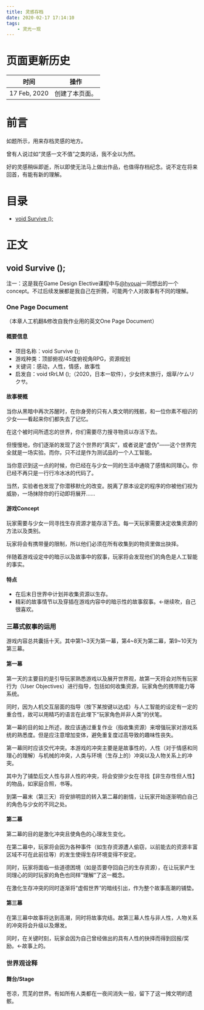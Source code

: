 ```yaml
---
title: 灵感存档
date: 2020-02-17 17:14:10
tags:
    - 灵光一现
---
```


# 页面更新历史

时间 | 操作
--- | ---
17 Feb, 2020 | 创建了本页面。

# 前言

如题所示，用来存档灵感的地方。

曾有人说过如“灵感一文不值”之类的话，我不全以为然。

好的灵感稍纵即逝，所以即使无法马上做出作品，也值得存档纪念。说不定在将来回首，有能有新的理解。
<!-- more -->
# 目录
* [void Survive ();](#1)

# 正文

<h2 id="1">void Survive ();</h2>

注一：这是我在Game Design Elective课程中与[@hyouai](https://www.weibo.com/407748192?refer_flag=1005055013)一同想出的一个concept。不过后续发展都是我自己在折腾，可能两个人对故事有不同的理解。

### One Page Document

（本章人工机翻&修改自我作业用的英文One Page Document）

#### 概要信息

* 项目名称：void Survive ();
* 游戏种类：顶部俯视/45度俯视角RPG，资源规划
* 关键词：感动，人性，情感，故事性
* 启发自：void tRrLM ();（2020，日本一软件），少女终末旅行，烟草/ケムリクサ。

#### 故事梗概

当你从黑暗中再次苏醒时，在你身旁的只有人类文明的残骸，和一位你素不相识的少女——看起来你们都失去了记忆。

在这个被时间所遗忘的世界，你们需要尽力搜寻物资以存活下去。

但慢慢地，你们逐渐的发现了这个世界的“真实”，或者说是“虚伪”——这个世界完全就是一场实验。而你，只不过是作为测试品的一个人工智能。

当你意识到这一点的时候，你已经在与少女一同的生活中通晓了感情和同理心。你已经不再只是一行行冷冰冰的代码了。

当然，实验者也发现了你潜移默化的改变。脱离了原本设定的程序的你被他们视为威胁，一场抹除你的行动即将展开……

#### 游戏Concept

玩家需要与少女一同寻找生存资源才能存活下去。每一天玩家需要决定收集资源的方法以及类别。

玩家将会有携带量的限制，所以他们必须在所有收集到的物资里做出抉择。

伴随着游戏设定中的暗示以及故事中的叙事，玩家将会发现他们的角色是人工智能的事实。

#### 特点

* 在后末日世界中计划并收集资源以生存。
* 精彩的故事情节以及穿插在游戏内容中的暗示性的故事叙事。←继续吹，自己很喜欢。

### 三幕式叙事的运用

游戏内容总共囊括十天。其中第1\~3天为第一幕，第4\~8天为第二幕，第9\~10天为第三幕。

#### 第一幕

第一天的主要目的是引导玩家熟悉游戏以及展开世界观，故第一天将会对所有玩家行为（User Objectives）进行指导，包括如何收集资源，玩家角色的携带能力等系统。

同时，因为人机交互层面的指导（按下某按键以达成）与人工智能的设定有一定的重合性，故可以用精巧的语言在此埋下“玩家角色并非人类”的伏笔。

第一幕的目的如上所述，故应该通过重复作业（指收集资源）来增强玩家对游戏系统的熟悉度。但是应注意增加变体，避免重复度过高导致的趣味性丧失。

第一幕同时应该交代冲突。本游戏的冲突主要是是故事性的，人性（对于情感和同理心的理解）与机械的冲突，人类与环境（生存上的）冲突以及人物关系上的冲突。

其中为了铺垫后文人性与非人性的冲突，将会安排少女在寻找【非生存性但人性】的物品，如家庭合照，书等。

到第一幕末（第三天）将安排明显的转入第二幕的剧情，让玩家开始逐渐明白自己的角色与少女的不同之处。

#### 第二幕

第二幕的目的是激化冲突且使角色的心理发生变化。

在第二幕中，玩家将会因为各种事件（如生存资源遭人偷窃，以前能去的资源丰富区域不可在此前往等）的发生使得生存环境变得不安定。

同时，玩家将面临一些道德困境（如是否要夺回自己的生存资源），在让玩家产生同理心的同时玩家的角色也同样“理解”了这一概念。

在激化生存冲突的同时逐渐将“虚假世界”的暗线引出，作为整个故事高潮的铺垫。

#### 第三幕

在第三幕中故事将达到高潮，同时将故事完结。故第三幕人性与非人性，人物关系的冲突将会升级以及爆发。

同时，在关键时刻，玩家会因为自己曾经做出的具有人性的抉择而得到回报/奖励。←故事上的。

### 世界观诠释

#### 舞台/Stage

苍凉，荒芜的世界。有如所有人类都在一夜间消失一般，留下了这一摊文明的遗骸。

